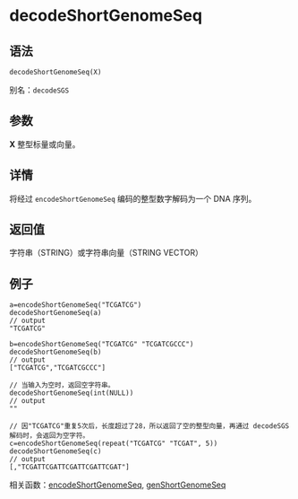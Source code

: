 # decodeShortGenomeSeq

## 语法

`decodeShortGenomeSeq(X)`

别名：`decodeSGS`

## 参数

**X** 整型标量或向量。

## 详情

将经过 `encodeShortGenomeSeq` 编码的整型数字解码为一个 DNA 序列。

## 返回值

字符串（STRING）或字符串向量（STRING VECTOR）

## 例子

```
a=encodeShortGenomeSeq("TCGATCG")
decodeShortGenomeSeq(a)
// output
"TCGATCG"

b=encodeShortGenomeSeq("TCGATCG" "TCGATCGCCC")
decodeShortGenomeSeq(b)
// output
["TCGATCG","TCGATCGCCC"]

// 当输入为空时，返回空字符串。
decodeShortGenomeSeq(int(NULL))
// output
""

// 因"TCGATCG"重复5次后，长度超过了28，所以返回了空的整型向量，再通过 decodeSGS 解码时，会返回为空字符。
c=encodeShortGenomeSeq(repeat("TCGATCG" "TCGAT", 5))
decodeShortGenomeSeq(c)
// output
[,"TCGATTCGATTCGATTCGATTCGAT"]
```

相关函数：[encodeShortGenomeSeq](../e/encodeShortGenomeSeq.html), [genShortGenomeSeq](../g/genShortGenomeSeq.html)

